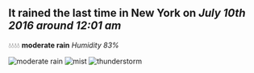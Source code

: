 ## It rained the last time in New York on *July 10th 2016 around 12:01 am*
💧💧💧💧  **moderate rain** *Humidity 83%*

![moderate rain](http://openweathermap.org/img/w/10n.png) ![mist](http://openweathermap.org/img/w/50n.png) ![thunderstorm](http://openweathermap.org/img/w/11n.png)
